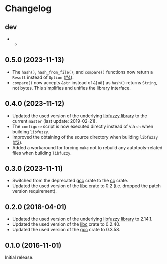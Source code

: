 # Changelog

## dev

* -

## 0.5.0 (2023-11-13)

* The `hash()`, `hash_from_file()`, and `compare()` functions now return a
  `Result` instead of `Option`
  ([#4](https://github.com/s3rvac/ssdeep-rs/issues/4)).
* `compare()` now accepts `&str` instead of `&[u8]` as `hash()` returns
  `String`, not bytes. This simplifies and unifies the library interface.

## 0.4.0 (2023-11-12)

* Updated the used version of the underlying [libfuzzy
  library](https://ssdeep-project.github.io/ssdeep/) to the current `master`
  (last update: 2019-02-21).
* The `configure` script is now executed directly instead of via `sh` when
  building `libfuzzy`.
* Improved the obtaining of the source directory when building `libfuzzy`
  ([#3](https://github.com/s3rvac/ssdeep-rs/issues/3)).
* Added a workaround for forcing `make` not to rebuild any autotools-related
  files when building `libfuzzy`.

## 0.3.0 (2023-11-11)

* Switched from the deprecated [gcc](https://crates.io/crates/gcc) crate to
  the [cc](https://crates.io/crates/cc) crate.
* Updated the used version of the [libc](https://crates.io/crates/libc) crate
  to 0.2 (i.e. dropped the patch version requirement).

## 0.2.0 (2018-04-01)

* Updated the used version of the underlying [libfuzzy
  library](https://ssdeep-project.github.io/ssdeep/) to 2.14.1.
* Updated the used version of the [libc](https://crates.io/crates/libc) crate
  to 0.2.40.
* Updated the used version of the [gcc](https://crates.io/crates/gcc) crate to
  0.3.58.

## 0.1.0 (2016-11-01)

Initial release.
